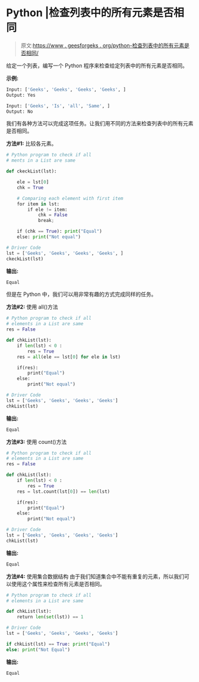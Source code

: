 # Python |检查列表中的所有元素是否相同

> 原文:[https://www . geesforgeks . org/python-检查列表中的所有元素是否相同/](https://www.geeksforgeeks.org/python-check-if-all-elements-in-a-list-are-same/)

给定一个列表，编写一个 Python 程序来检查给定列表中的所有元素是否相同。

**示例:**

```py
Input: ['Geeks', 'Geeks', 'Geeks', 'Geeks', ]
Output: Yes

Input: ['Geeks', 'Is', 'all', 'Same', ]
Output: No
```

我们有各种方法可以完成这项任务。让我们用不同的方法来检查列表中的所有元素是否相同。

**方法#1:** 比较各元素。

```py
# Python program to check if all 
# ments in a List are same 

def ckeckList(lst):

    ele = lst[0]
    chk = True

    # Comparing each element with first item 
    for item in lst:
        if ele != item:
            chk = False
            break;

    if (chk == True): print("Equal")
    else: print("Not equal")            

# Driver Code
lst = ['Geeks', 'Geeks', 'Geeks', 'Geeks', ]
ckeckList(lst)
```

**输出:**

```py
Equal
```

但是在 Python 中，我们可以用非常有趣的方式完成同样的任务。

**方法#2:** 使用 all()方法

```py
# Python program to check if all 
# elements in a List are same 
res = False

def chkList(lst):
    if len(lst) < 0 :
        res = True
    res = all(ele == lst[0] for ele in lst)

    if(res):
        print("Equal")
    else:
        print("Not equal")

# Driver Code        
lst = ['Geeks', 'Geeks', 'Geeks', 'Geeks']
chkList(lst)
```

**输出:**

```py
Equal
```

**方法#3:** 使用 count()方法

```py
# Python program to check if all 
# elements in a List are same 
res = False

def chkList(lst):
    if len(lst) < 0 :
        res = True
    res = lst.count(lst[0]) == len(lst)

    if(res):
        print("Equal")
    else:
        print("Not equal")

# Driver Code        
lst = ['Geeks', 'Geeks', 'Geeks', 'Geeks']
chkList(lst)
```

**输出:**

```py
Equal
```

**方法#4:** 使用集合数据结构
由于我们知道集合中不能有重复的元素，所以我们可以使用这个属性来检查所有元素是否相同。

```py
# Python program to check if all 
# elements in a List are same 

def chkList(lst):
    return len(set(lst)) == 1

# Driver Code        
lst = ['Geeks', 'Geeks', 'Geeks', 'Geeks']

if chkList(lst) == True: print("Equal")
else: print("Not Equal")
```

**输出:**

```py
Equal
```